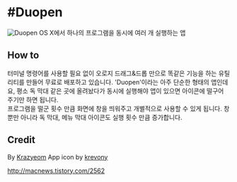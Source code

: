 #Duopen  
======
![Duopen](http://imgur.com/a/AGS70)
OS X에서 하나의 프로그램을 동시에 여러 개 실행하는 앱

## How to  
터미널 명령어를 사용할 필요 없이 오로지 드래그&드롭 만으로 똑같은 기능을 하는 유틸리티를 만들어 무료로 배포하고 있습니다. 'Duopen'이라는 아주 단순한 형태의 앱인데요, 평소 독 막대 같은 곳에 올려놨다가 동시에 실행해야 앱이 있으면 아이콘에 떨구어 주기만 하면 됩니다.  
프로그램을 떨군 횟수 만큼 화면에 창을 띄워주고 개별적으로 사용할 수 있게 됩니다. 창 뿐만 아니라 독 막대, 메뉴 막대 아이콘도 실행 횟수 만큼 증가합니다.

## Credit
By [Krazyeom](http://www.appilogue.kr/2844542)
App icon by [krevony](http://krevony.github.io)

http://macnews.tistory.com/2562
